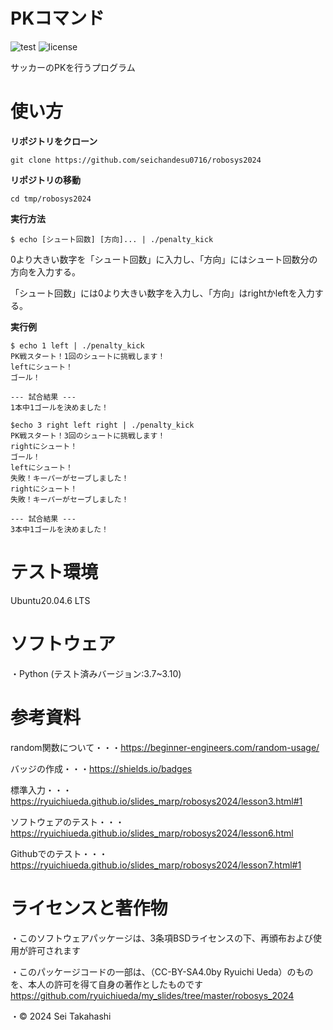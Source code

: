 # PKコマンド
![test](https://github.com/seichandesu0716/robosys2024/actions/workflows/test.yml/badge.svg)
![license](https://img.shields.io/badge/license-BSD--3--Clause-green?style=flat)

サッカーのPKを行うプログラム

# 使い方
**リポジトリをクローン**
~~~
git clone https://github.com/seichandesu0716/robosys2024
~~~
**リポジトリの移動**
~~~
cd tmp/robosys2024
~~~
**実行方法**
~~~
$ echo [シュート回数] [方向]... | ./penalty_kick
~~~
0より大きい数字を「シュート回数」に入力し、「方向」にはシュート回数分の方向を入力する。

「シュート回数」には0より大きい数字を入力し、「方向」はrightかleftを入力する。

**実行例**
~~~
$ echo 1 left | ./penalty_kick
PK戦スタート！1回のシュートに挑戦します！
leftにシュート！
ゴール！

--- 試合結果 ---
1本中1ゴールを決めました！
~~~
~~~
$echo 3 right left right | ./penalty_kick
PK戦スタート！3回のシュートに挑戦します！
rightにシュート！
ゴール！
leftにシュート！
失敗！キーパーがセーブしました！
rightにシュート！
失敗！キーパーがセーブしました！

--- 試合結果 ---
3本中1ゴールを決めました！
~~~

# テスト環境
Ubuntu20.04.6 LTS
# ソフトウェア
・Python
 (テスト済みバージョン:3.7~3.10)

# 参考資料
random関数について・・・https://beginner-engineers.com/random-usage/ 

バッジの作成・・・https://shields.io/badges

標準入力・・・https://ryuichiueda.github.io/slides_marp/robosys2024/lesson3.html#1

ソフトウェアのテスト・・・https://ryuichiueda.github.io/slides_marp/robosys2024/lesson6.html

Githubでのテスト・・・https://ryuichiueda.github.io/slides_marp/robosys2024/lesson7.html#1
# ライセンスと著作物
・このソフトウェアパッケージは、3条項BSDライセンスの下、再頒布および使用が許可されます

・このパッケージコードの一部は、（CC-BY-SA4.0by Ryuichi Ueda）のものを、本人の許可を得て自身の著作としたものです
　https://github.com/ryuichiueda/my_slides/tree/master/robosys_2024

・© 2024 Sei Takahashi
